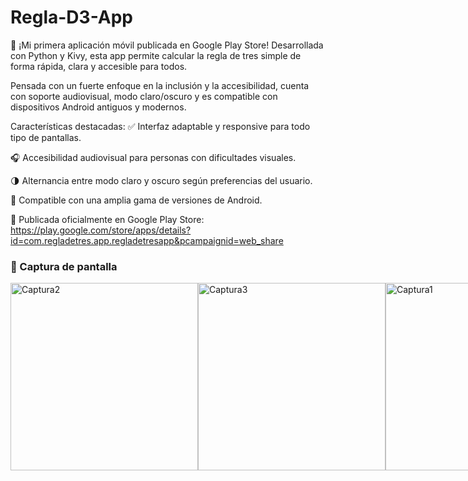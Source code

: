 # Regla-D3-App
📱 ¡Mi primera aplicación móvil publicada en Google Play Store!
Desarrollada con Python y Kivy, esta app permite calcular la regla de tres simple de forma rápida, clara y accesible para todos.

Pensada con un fuerte enfoque en la inclusión y la accesibilidad, cuenta con soporte audiovisual, modo claro/oscuro y es compatible con dispositivos Android antiguos y modernos.

Características destacadas:
✅ Interfaz adaptable y responsive para todo tipo de pantallas.

🎧 Accesibilidad audiovisual para personas con dificultades visuales.

🌗 Alternancia entre modo claro y oscuro según preferencias del usuario.

📲 Compatible con una amplia gama de versiones de Android.

🚀 Publicada oficialmente en Google Play Store: 
https://play.google.com/store/apps/details?id=com.regladetres.app.regladetresapp&pcampaignid=web_share


### 📸 Captura de pantalla
<div style="display: flex; justify-content: space-around;">
  <img src="https://github.com/user-attachments/assets/9a486b79-b7e0-469e-afd2-80fee0ad2dd3" alt="Captura2" width="300"/>
  <img src="https://github.com/user-attachments/assets/ae35a5f5-79eb-4ea4-8d8d-4d055656d475" alt="Captura3" width="300"/>
  <img src="https://github.com/user-attachments/assets/df360fd4-3fb2-43e1-86f7-b5764bc14f21" alt="Captura1" width="300"/>
</div>
